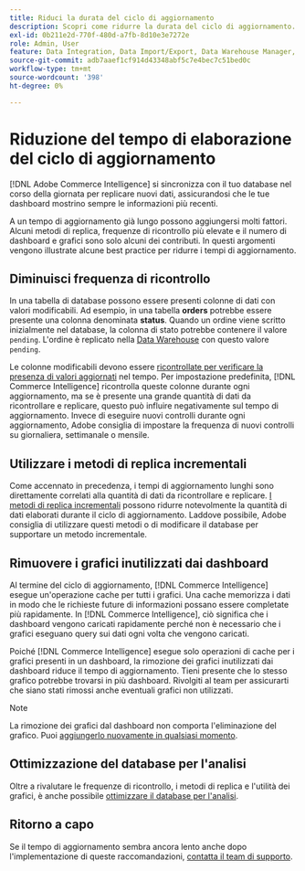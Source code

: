 ```yaml
---
title: Riduci la durata del ciclo di aggiornamento
description: Scopri come ridurre la durata del ciclo di aggiornamento.
exl-id: 0b211e2d-770f-480d-a7fb-8d10e3e7272e
role: Admin, User
feature: Data Integration, Data Import/Export, Data Warehouse Manager, Dashboards
source-git-commit: adb7aaef1cf914d43348abf5c7e4bec7c51bed0c
workflow-type: tm+mt
source-wordcount: '398'
ht-degree: 0%

---
```


# Riduzione del tempo di elaborazione del ciclo di aggiornamento

[!DNL Adobe Commerce Intelligence] si sincronizza con il tuo database nel corso della giornata per replicare nuovi dati, assicurandosi che le tue dashboard mostrino sempre le informazioni più recenti.

A un tempo di aggiornamento già lungo possono aggiungersi molti fattori. Alcuni metodi di replica, frequenze di ricontrollo più elevate e il numero di dashboard e grafici sono solo alcuni dei contributi. In questi argomenti vengono illustrate alcune best practice per ridurre i tempi di aggiornamento.

## Diminuisci frequenza di ricontrollo

In una tabella di database possono essere presenti colonne di dati con valori modificabili. Ad esempio, in una tabella **orders** potrebbe essere presente una colonna denominata **status**. Quando un ordine viene scritto inizialmente nel database, la colonna di stato potrebbe contenere il valore `pending`. L&#39;ordine è replicato nella [Data Warehouse](../data-analyst/data-warehouse-mgr/tour-dwm.md) con questo valore `pending`.

Le colonne modificabili devono essere [ricontrollate per verificare la presenza di valori aggiornati](../data-analyst/data-warehouse-mgr/cfg-data-rechecks.md) nel tempo. Per impostazione predefinita, [!DNL Commerce Intelligence] ricontrolla queste colonne durante ogni aggiornamento, ma se è presente una grande quantità di dati da ricontrollare e replicare, questo può influire negativamente sul tempo di aggiornamento. Invece di eseguire nuovi controlli durante ogni aggiornamento, Adobe consiglia di impostare la frequenza di nuovi controlli su giornaliera, settimanale o mensile.

## Utilizzare i metodi di replica incrementali

Come accennato in precedenza, i tempi di aggiornamento lunghi sono direttamente correlati alla quantità di dati da ricontrollare e replicare. [I metodi di replica incrementali](../data-analyst/data-warehouse-mgr/cfg-replication-methods.md) possono ridurre notevolmente la quantità di dati elaborati durante il ciclo di aggiornamento. Laddove possibile, Adobe consiglia di utilizzare questi metodi o di modificare il database per supportare un metodo incrementale.

## Rimuovere i grafici inutilizzati dai dashboard

Al termine del ciclo di aggiornamento, [!DNL Commerce Intelligence] esegue un&#39;operazione cache per tutti i grafici. Una cache memorizza i dati in modo che le richieste future di informazioni possano essere completate più rapidamente. In [!DNL Commerce Intelligence], ciò significa che i dashboard vengono caricati rapidamente perché non è necessario che i grafici eseguano query sui dati ogni volta che vengono caricati.

Poiché [!DNL Commerce Intelligence] esegue solo operazioni di cache per i grafici presenti in un dashboard, la rimozione dei grafici inutilizzati dai dashboard riduce il tempo di aggiornamento. Tieni presente che lo stesso grafico potrebbe trovarsi in più dashboard. Rivolgiti al team per assicurarti che siano stati rimossi anche eventuali grafici non utilizzati.

>[!NOTE]
>
>La rimozione dei grafici dal dashboard non comporta l&#39;eliminazione del grafico. Puoi [aggiungerlo nuovamente in qualsiasi momento](../data-user/dashboards/add-charts-dashboard.md).

## Ottimizzazione del database per l&#39;analisi

Oltre a rivalutare le frequenze di ricontrollo, i metodi di replica e l&#39;utilità dei grafici, è anche possibile [ottimizzare il database per l&#39;analisi](../best-practices/opt-db-analysis.md).

## Ritorno a capo

Se il tempo di aggiornamento sembra ancora lento anche dopo l&#39;implementazione di queste raccomandazioni, [contatta il team di supporto](https://experienceleague.adobe.com/docs/commerce-knowledge-base/kb/troubleshooting/miscellaneous/mbi-service-policies.html).
